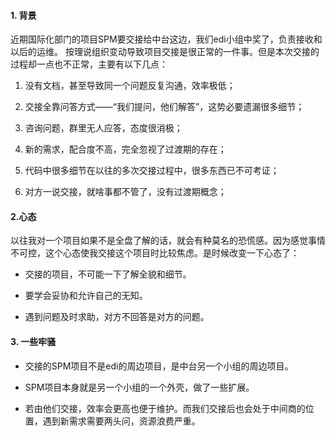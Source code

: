 <!-- date: 2020.03.31 08:47 -->
#### 1. 背景

近期国际化部门的项目SPM要交接给中台这边，我们edi小组中奖了，负责接收和以后的运维。
按理说组织变动导致项目交接是很正常的一件事。但是本次交接的过程却一点也不正常，主要有以下几点：

1. 没有文档，甚至导致同一个问题反复沟通，效率极低；

2. 交接全靠问答方式——“我们提问，他们解答”，这势必要遗漏很多细节；

3. 咨询问题，群里无人应答，态度很消极；

4. 新的需求，配合度不高，完全忽视了过渡期的存在；

5. 代码中很多细节在以往的多次交接过程中，很多东西已不可考证；

6. 对方一说交接，就啥事都不管了，没有过渡期概念；

#### 2.心态

以往我对一个项目如果不是全盘了解的话，就会有种莫名的恐慌感。因为感觉事情不可控，这个心态使我交接这个项目时比较焦虑。是时候改变一下心态了：

* 交接的项目，不可能一下了解全貌和细节。

* 要学会妥协和允许自己的无知。

* 遇到问题及时求助，对方不回答是对方的问题。

#### 3. 一些牢骚

* 交接的SPM项目不是edi的周边项目，是中台另一个小组的周边项目。

* SPM项目本身就是另一个小组的一个外壳，做了一些扩展。

* 若由他们交接，效率会更高也便于维护。而我们交接后也会处于中间商的位置，遇到新需求需要两头问，资源浪费严重。